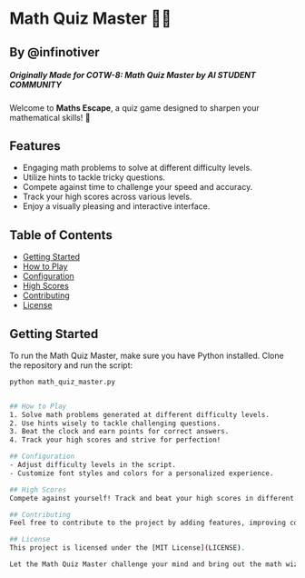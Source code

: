 # Math Quiz Master 🧮✨
## By @infinotiver
##### Originally Made for COTW-8: Math Quiz Master by AI STUDENT COMMUNITY

Welcome to **Maths Escape**, a quiz game designed to sharpen your mathematical skills! 🚀

## Features
- Engaging math problems to solve at different difficulty levels.
- Utilize hints to tackle tricky questions.
- Compete against time to challenge your speed and accuracy.
- Track your high scores across various levels.
- Enjoy a visually pleasing and interactive interface.

## Table of Contents
- [Getting Started](#getting-started)
- [How to Play](#how-to-play)
- [Configuration](#configuration)
- [High Scores](#high-scores)
- [Contributing](#contributing)
- [License](#license)

## Getting Started
To run the Math Quiz Master, make sure you have Python installed. Clone the repository and run the script:
```bash
python math_quiz_master.py


## How to Play
1. Solve math problems generated at different difficulty levels.
2. Use hints wisely to tackle challenging questions.
3. Beat the clock and earn points for correct answers.
4. Track your high scores and strive for perfection!

## Configuration
- Adjust difficulty levels in the script.
- Customize font styles and colors for a personalized experience.

## High Scores
Compete against yourself! Track and beat your high scores in different difficulty levels.

## Contributing
Feel free to contribute to the project by adding features, improving code, or fixing bugs. Follow the [Contribution Guide](CONTRIBUTING.md) for details.

## License
This project is licensed under the [MIT License](LICENSE).

Let the Math Quiz Master challenge your mind and bring out the math wizard in you! 🌟

